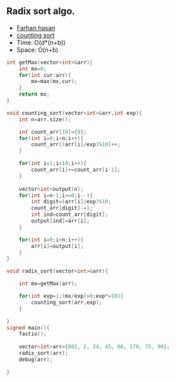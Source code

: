 ## Radix sort algo.
* [Farhan hasan](https://www.youtube.com/watch?v=cJYG72LWLIg)
* [counting sort](https://www.youtube.com/watch?v=uvOe510RmWc)
* Time: O(d*(n+b))
* Space: O(n+b)
```cpp
int getMax(vector<int>&arr){
    int mx=0;
    for(int cur:arr){
        mx=max(mx,cur);
    }
    return mx;
}

void counting_sort(vector<int>&arr,int exp){
    int n=arr.size();

    int count_arr[10]={0};
    for(int i=0;i<n;i++){
        count_arr[(arr[i]/exp)%10]++;
    }

    for(int i=1;i<10;i++){
        count_arr[i]+=count_arr[i-1];
    }
    
    vector<int>output(n);
    for(int i=n-1;i>=0;i--){
        int digit=(arr[i]/exp)%10;
        count_arr[digit]-=1;
        int ind=count_arr[digit];
        output[ind]=arr[i];
    }

    for(int i=0;i<n;i++){
        arr[i]=output[i];
    }
}

void radix_sort(vector<int>&arr){

    int mx=getMax(arr);

    for(int exp=1;(mx/exp)>0;exp*=10){
        counting_sort(arr,exp);
    }

}
signed main(){
    fastio();
    
    vector<int>arr={802, 2, 24, 45, 66, 170, 75, 90};
    radix_sort(arr);
    debug(arr);
    
}
```
